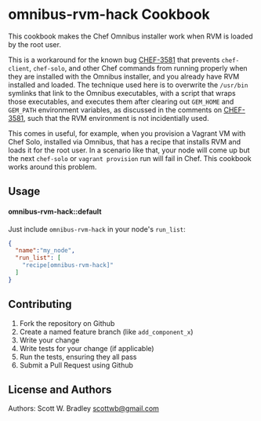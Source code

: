 omnibus-rvm-hack Cookbook
===========================

This cookbook makes the Chef Omnibus installer work when RVM is loaded by the root user.

This is a workaround for the known bug [CHEF-3581](https://tickets.opscode.com/browse/CHEF-3581) that prevents `chef-client`, `chef-solo`, and other Chef commands from running properly when they are installed with the Omnibus installer, and you already have RVM installed and loaded. The technique used here is to overwrite the `/usr/bin` symlinks that link to the Omnibus executables, with a script that wraps those executables, and executes them after clearing out `GEM_HOME` and `GEM_PATH` environment variables, as discussed in the comments on [CHEF-3581](https://tickets.opscode.com/browse/CHEF-3581), such that the RVM environment is not incidentially used.

This comes in useful, for example, when you provision a Vagrant VM with Chef Solo, installed via Omnibus, that has a recipe that installs RVM and loads it for the root user. In a scenario like that, your node will come up but the next `chef-solo` or `vagrant provision` run will fail in Chef. This cookbook works around this problem.

Usage
-----
#### omnibus-rvm-hack::default

Just include `omnibus-rvm-hack` in your node's `run_list`:

```json
{
  "name":"my_node",
  "run_list": [
    "recipe[omnibus-rvm-hack]"
  ]
}
```

Contributing
------------

1. Fork the repository on Github
2. Create a named feature branch (like `add_component_x`)
3. Write your change
4. Write tests for your change (if applicable)
5. Run the tests, ensuring they all pass
6. Submit a Pull Request using Github

License and Authors
-------------------
Authors: Scott W. Bradley <scottwb@gmail.com>
